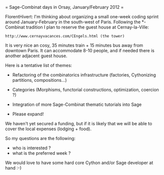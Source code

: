 = Sage-Combinat days in Orsay, January/February 2012 =

FlorentHivert: I'm thinking about organizing a small one-week coding
sprint around January-February in the south-west of Paris. Following
the *-Combinat tradition I plan to reserve the guest house at
Cernay-la-Ville:

    http://www.cernayvacances.com/CEngels.html (the tower)

It is very nice an cosy, 35 minutes train + 15 minutes bus away from
downtown Paris. It can accommodate 8-10 people, and if needed there is
another adjacent guest house.

Here is a tentative list of themes:

 - Refactoring of the combinatorics infrastructure (factories, Cythonizing partitions, compositions...)

 - Categories (Morphisms, functorial constructions, optimization, coercion ?)

 - Integration of more Sage-Combinat thematic tutorials into Sage

- Please expand!

We haven't yet secured a funding, but if it is likely that we will be
able to cover the local expenses (lodging + food).

So my questions are the following:

 - who is interested ?
 - what is the preferred week ?

We would love to have some hard core Cython and/or Sage developer at
hand :-)
